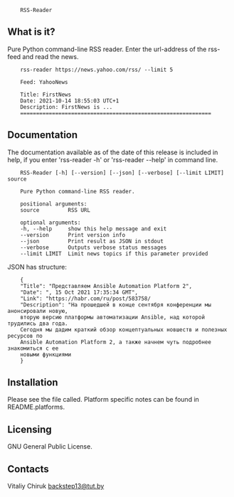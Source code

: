         RSS-Reader

What is it?
-----------

Pure Python command-line RSS reader. Enter the url-address of the rss-feed
and read the news.

        rss-reader https://news.yahoo.com/rss/ --limit 5

        Feed: YahooNews

        Title: FirstNews
        Date: 2021-10-14 18:55:03 UTC+1
        Description: FirstNews is ...
        ============================================================

Documentation
-------------

The documentation available as of the date of this release is
included in help, if you enter 'rss-reader -h' or 'rss-reader --help' 
in command line.

        RSS-Reader [-h] [--version] [--json] [--verbose] [--limit LIMIT] source

        Pure Python command-line RSS reader.

        positional arguments:
        source         RSS URL

        optional arguments:
        -h, --help     show this help message and exit
        --version      Print version info
        --json         Print result as JSON in stdout
        --verbose      Outputs verbose status messages
        --limit LIMIT  Limit news topics if this parameter provided

JSON has structure:

        {
        "Title": "Представляем Ansible Automation Platform 2",
        "Date": ", 15 Oct 2021 17:35:34 GMT",
        "Link": "https://habr.com/ru/post/583758/
        "Description": "На прошедшей в конце сентября конференции мы анонсировали новую,
        вторую версию платформы автоматизации Ansible, над которой трудились два года. 
        Сегодня мы дадим краткий обзор концептуальных новшеств и полезных ресурсов по 
        Ansible Automation Platform 2, а также начнем чуть подробнее знакомиться с ее 
        новыми функциями
        }

Installation
------------

Please see the file called.  Platform specific notes can be
found in README.platforms.

Licensing
---------

GNU General Public License.

Contacts
--------

Vitaliy Chiruk
backstep13@tut.by
